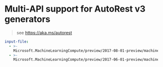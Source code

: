 # Multi-API support for AutoRest v3 generators

> see https://aka.ms/autorest

``` yaml $(enable-multi-api)
input-file:
  - >-
    Microsoft.MachineLearningCompute/preview/2017-08-01-preview/machineLearningCompute.json
  - >-
    Microsoft.MachineLearningCompute/preview/2017-06-01-preview/machineLearningCompute.json
```
